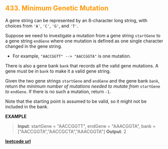 <h2 style="color:#F90;">433. Minimum Genetic Mutation</h2>

A gene string can be represented by an 8-character long string, with choices from `'A'`, `'C'`, `'G'`, and `'T'`.

Suppose we need to investigate a mutation from a gene string `startGene` to a gene string `endGene` where one mutation is defined as one single character changed in the gene string.

-   For example, `"AACCGGTT" --> "AACCGGTA"` is one mutation.

There is also a gene bank `bank` that records all the valid gene mutations. A gene must be in `bank` to make it a valid gene string.

Given the two gene strings `startGene` and `endGene` and the gene bank `bank`, return _the minimum number of mutations needed to mutate from_ `startGene` _to_ `endGene`. If there is no such a mutation, return `-1`.

Note that the starting point is assumed to be valid, so it might not be included in the bank.

**EXAMPLE**
>**Input**: startGene = "AACCGGTT", endGene = "AAACGGTA", bank = ["AACCGGTA","AACCGCTA","AAACGGTA"]
**Output**: 2

**[leetcode url](https://leetcode.com/problems/minimum-genetic-mutation/description)**